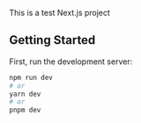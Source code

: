 This is a test Next.js project

## Getting Started

First, run the development server:

```bash
npm run dev
# or
yarn dev
# or
pnpm dev
```

